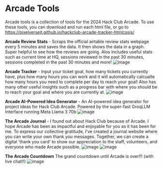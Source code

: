 # Arcade Tools

Arcade tools is a collection of tools for the 2024 Hack Club Arcade. To use these tools, you can download and run each html file, or go to https://pixelverseit.github.io/hackclub-arcade-tracker-htmlcssjs/



**Arcade Review Stats** - 
Scraps the official airtable review stats webpage every 5 minutes and saves the data. It then shows the data in a graph. Super helpful to see how the reviews are going. Alos includes useful stats such as current time at HQ, sessions reviewed in the past 30 minutes, sessions completed in the past 30 minutes and more!
![image](https://github.com/user-attachments/assets/c4982a84-233c-428a-afa7-a508cc73d38c)


**Arcade Tracker** - 
Input your ticket goal, how many tickets you currently have, plus how many hours you can work and it will automatically calcualte how many hours you need to complete per day to reach your goal! Also has many other useful insights such as a progress bar with where you should be to reach your goal and where you are currently at.
![image](https://github.com/user-attachments/assets/b1e75789-98d0-461f-a1b3-2865bd7bcf0a)


**Arcade AI-Powered Idea Generator** - 
An AI-powered idea generator for project ideas for Hack Club Arcade. Powered by the super-fast GroqLLM Interface running Meta Llama 3 70b
![image](https://github.com/user-attachments/assets/a8a4bbf1-a268-41ec-b140-b33166a7bac4)


**The Arcade Journal** - 
I found out about Hack Club because of Arcade. I hope Arcade has been as impactful and enjoyable for you as it has been for me. To express our collective gratitude, I've created a journal website where you can write your own thank you messages. Together, we can create a digital 'thank you card' to show our appreciation to the staff, volunteers, and everyone who made Arcade possible.
![image](https://github.com/user-attachments/assets/5d7bbb53-ca15-42a6-82c7-6d07e86834da)
![image](https://github.com/user-attachments/assets/aec605af-cf07-49cb-b32f-ec60e347e29c)


**The Arcade Countdown**
The grand countdown until Arcade is over!!! (with live chat!!)
![image](https://github.com/user-attachments/assets/67e295f2-f087-4e2d-8600-3ea4395a9d26)
